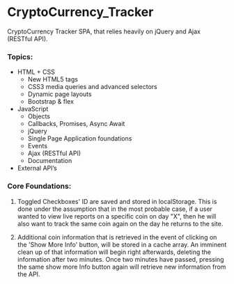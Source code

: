 # CryptoCurrency_Tracker

CryptoCurrency Tracker SPA, that relies heavily on jQuery and Ajax (RESTful API).

### Topics:

* HTML + CSS
  - New HTML5 tags
  - CSS3 media queries and advanced selectors
  - Dynamic page layouts
  - Bootstrap & flex
* JavaScript
  - Objects
  - Callbacks, Promises, Async Await
  - jQuery
  - Single Page Application foundations
  - Events
  - Ajax (RESTful API)
  - Documentation
* External API’s

### Core Foundations:

 1. Toggled Checkboxes' ID are saved and stored in localStorage.
    This is done under the assumption that in the most probable case, if a user wanted to view live reports on a
    specific coin on day "X", then he will also want to track the same coin again on the day he returns to the site.

 2.  Additional coin information that is retrieved in the event of clicking on the 'Show More Info' button, will be stored
     in a cache array. An imminent clean up of that information will begin right afterwards, deleting the information
     after two minutes.
     Once two minutes have passed, pressing the same show more Info button again will retrieve new information from the API.
